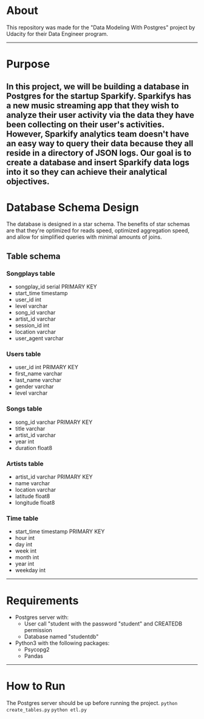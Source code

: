 # About 

This repository was made for the "Data Modeling With Postgres" project by Udacity for their Data Engineer program.

------------------------
# Purpose 

In this project, we will be building a database in Postgres for the startup Sparkify.
Sparkifys has a new music streaming app that they wish to analyze their user activity via the data they have been collecting on their user's activities. 
However, Sparkify analytics team doesn't have an easy way to query their data because they all reside in a directory of JSON logs. 
Our goal is to create a database and insert Sparkify data logs into it so they can achieve their analytical objectives.
------------------------

# Database Schema Design

The database is designed in a star schema.
The benefits of star schemas are that they're optimized for reads speed, optimized aggregation speed, and allow for simplified queries with minimal amounts of joins.

## Table schema 

### Songplays table
 - songplay_id serial PRIMARY KEY
 - start_time timestamp
 - user_id int
 - level varchar
 - song_id varchar
 - artist_id varchar
 - session_id int
 - location varchar
 - user_agent varchar

### Users table
 - user_id int PRIMARY KEY
 - first_name varchar
 - last_name varchar
 - gender varchar
 - level varchar

### Songs table
- song_id varchar PRIMARY KEY
- title varchar
- artist_id varchar
- year int
- duration float8

### Artists table
- artist_id varchar PRIMARY KEY
- name varchar
- location varchar
- latitude float8
- longitude float8

### Time table
- start_time timestamp PRIMARY KEY
- hour int
- day int
- week int
- month int
- year int
- weekday int


------------------------

# Requirements
- Postgres server with:
	- User call "student with the password "student" and CREATEDB permission
	- Database named "studentdb"
- Python3 with the following packages:
	- Psycopg2
	- Pandas 

------------------------

# How to Run
The Postgres server should be up before running the project.
```python create_tables.py```
```python etl.py```
